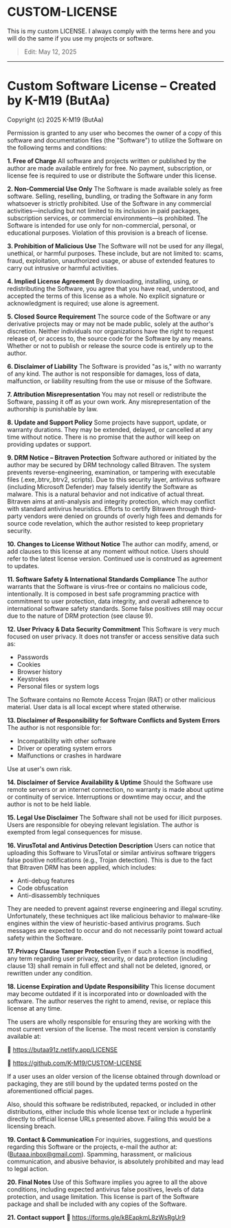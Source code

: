 # CUSTOM-LICENSE
This is my custom LICENSE. I always comply with the terms here and you will do the same if you use my projects or software.
> Edit: May 12, 2025
----

# Custom Software License – Created by K-M19 (ButAa)

Copyright (c) 2025 K-M19 (ButAa)

Permission is granted to any user who becomes the owner of a copy of this software and documentation files (the "Software") to utilize the Software on the following terms and conditions:

**1. Free of Charge**
All software and projects written or published by the author are made available entirely for free. No payment, subscription, or license fee is required to use or distribute the Software under this license.

**2. Non-Commercial Use Only**
The Software is made available solely as free software.
Selling, reselling, bundling, or trading the Software in any form whatsoever is strictly prohibited.
Use of the Software in any commercial activities—including but not limited to its inclusion in paid packages, subscription services, or commercial environments—is prohibited.
The Software is intended for use only for non-commercial, personal, or educational purposes.
Violation of this provision is a breach of license.

**3. Prohibition of Malicious Use**
The Software will not be used for any illegal, unethical, or harmful purposes. These include, but are not limited to: scams, fraud, exploitation, unauthorized usage, or abuse of extended features to carry out intrusive or harmful activities.

**4. Implied License Agreement**
By downloading, installing, using, or redistributing the Software, you agree that you have read, understood, and accepted the terms of this license as a whole. No explicit signature or acknowledgment is required; use alone is agreement.

**5. Closed Source Requirement**
The source code of the Software or any derivative projects may or may not be made public, solely at the author's discretion.
Neither individuals nor organizations have the right to request release of, or access to, the source code for the Software by any means.
Whether or not to publish or release the source code is entirely up to the author.

**6. Disclaimer of Liability**
The Software is provided "as is," with no warranty of any kind. The author is not responsible for damages, loss of data, malfunction, or liability resulting from the use or misuse of the Software.

**7. Attribution Misrepresentation**
You may not resell or redistribute the Software, passing it off as your own work. Any misrepresentation of the authorship is punishable by law.

**8. Update and Support Policy**
Some projects have support, update, or warranty durations. They may be extended, delayed, or cancelled at any time without notice. There is no promise that the author will keep on providing updates or support.

**9. DRM Notice – Bitraven Protection**
Software authored or initiated by the author may be secured by DRM technology called Bitraven. The system prevents reverse-engineering, examination, or tampering with executable files (.exe,.btrv,.btrv2, scripts).
Due to this security layer, antivirus software (including Microsoft Defender) may falsely identify the Software as malware. This is a natural behavior and not indicative of actual threat.
Bitraven aims at anti-analysis and integrity protection, which may conflict with standard antivirus heuristics.
Efforts to certify Bitraven through third-party vendors were denied on grounds of overly high fees and demands for source code revelation, which the author resisted to keep proprietary security. 

**10. Changes to License Without Notice**
The author can modify, amend, or add clauses to this license at any moment without notice. Users should refer to the latest license version. Continued use is construed as agreement to updates.

**11. Software Safety & International Standards Compliance**
The author warrants that the Software is virus-free or contains no malicious code, intentionally.
It is composed in best safe programming practice with commitment to user protection, data integrity, and overall adherence to international software safety standards.
Some false positives still may occur due to the nature of DRM protection (see clause 9).

**12. User Privacy & Data Security Commitment**
This Software is very much focused on user privacy. It does not transfer or access sensitive data such as:

- Passwords
- Cookies
- Browser history
- Keystrokes
- Personal files or system logs

The Software contains no Remote Access Trojan (RAT) or other malicious material.
User data is all local except where stated otherwise.

**13. Disclaimer of Responsibility for Software Conflicts and System Errors**
The author is not responsible for:

- Incompatibility with other software
- Driver or operating system errors
- Malfunctions or crashes in hardware

Use at user's own risk.

**14. Disclaimer of Service Availability & Uptime**
Should the Software use remote servers or an internet connection, no warranty is made about uptime or continuity of service. Interruptions or downtime may occur, and the author is not to be held liable.

**15. Legal Use Disclaimer**
The Software shall not be used for illicit purposes. Users are responsible for obeying relevant legislation. The author is exempted from legal consequences for misuse.

**16. VirusTotal and Antivirus Detection Description**
Users can notice that uploading this Software to VirusTotal or similar antivirus software triggers false positive notifications (e.g., Trojan detection).
This is due to the fact that Bitraven DRM has been applied, which includes:

- Anti-debug features
- Code obfuscation
- Anti-disassembly techniques

They are needed to prevent against reverse engineering and illegal scrutiny.
Unfortunately, these techniques act like malicious behavior to malware-like engines within the view of heuristic-based antivirus programs.
Such messages are expected to occur and do not necessarily point toward actual safety within the Software.

**17. Privacy Clause Tamper Protection**
Even if such a license is modified, any term regarding user privacy, security, or data protection (including clause 13) shall remain in full effect and shall not be deleted, ignored, or rewritten under any condition.

**18. License Expiration and Update Responsibility**
This license document may become outdated if it is incorporated into or downloaded with the software. The author reserves the right to amend, revise, or replace this license at any time.

The users are wholly responsible for ensuring they are working with the most current version of the license. The most recent version is constantly available at:

🔗 https://butaa91z.netlify.app/LICENSE

🔗 https://github.com/K-M19/CUSTOM-LICENSE

If a user uses an older version of the license obtained through download or packaging, they are still bound by the updated terms posted on the aforementioned official pages.

Also, should this software be redistributed, repacked, or included in other distributions, either include this whole license text or include a hyperlink directly to official license URLs presented above. Failing this would be a licensing breach.

**19. Contact & Communication**
For inquiries, suggestions, and questions regarding this Software or the projects, e-mail the author at: (Butaaa.inbox@gmail.com).
Spamming, harassment, or malicious communication, and abusive behavior, is absolutely prohibited and may lead to legal action.

**20. Final Notes**
Use of this Software implies you agree to all the above conditions, including expected antivirus false positives, levels of data protection, and usage limitation.
This license is part of the Software package and shall be included with any copies of the Software.

**21. Contact support**
🔗 https://forms.gle/kBEapkmL8zWsRgUr9
